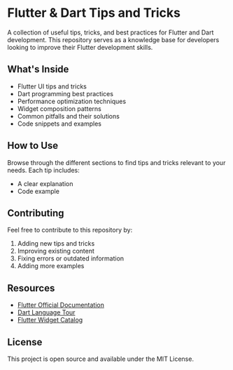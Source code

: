 # Flutter & Dart Tips and Tricks

A collection of useful tips, tricks, and best practices for Flutter and Dart development. This repository serves as a knowledge base for developers looking to improve their Flutter development skills.

## What's Inside

- Flutter UI tips and tricks
- Dart programming best practices
- Performance optimization techniques
- Widget composition patterns
- Common pitfalls and their solutions
- Code snippets and examples

## How to Use

Browse through the different sections to find tips and tricks relevant to your needs. Each tip includes:
- A clear explanation
- Code example

## Contributing

Feel free to contribute to this repository by:
1. Adding new tips and tricks
2. Improving existing content
3. Fixing errors or outdated information
4. Adding more examples

## Resources

- [Flutter Official Documentation](https://docs.flutter.dev/)
- [Dart Language Tour](https://dart.dev/guides/language/language-tour)
- [Flutter Widget Catalog](https://docs.flutter.dev/ui/widgets)

## License

This project is open source and available under the MIT License.
